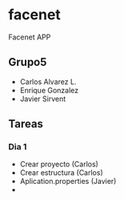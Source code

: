 # facenet
Facenet APP

## Grupo5
 
* Carlos Alvarez L.
* Enrique Gonzalez
* Javier Sirvent

## Tareas

### Dia 1
* Crear proyecto (Carlos)
* Crear estructura (Carlos)
* Aplication.properties (Javier)
* 